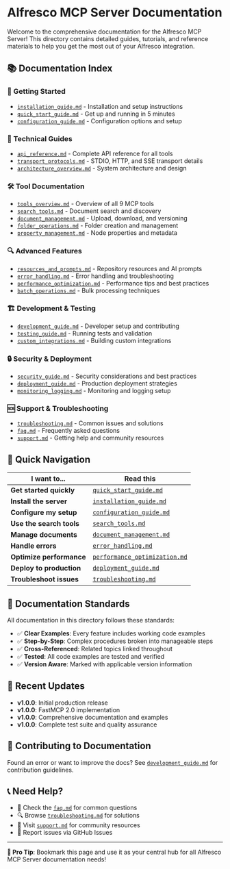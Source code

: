 # Alfresco MCP Server Documentation

Welcome to the comprehensive documentation for the Alfresco MCP Server! This directory contains detailed guides, tutorials, and reference materials to help you get the most out of your Alfresco integration.

## 📚 Documentation Index

### 🚀 Getting Started
- [`installation_guide.md`](installation_guide.md) - Installation and setup instructions
- [`quick_start_guide.md`](quick_start_guide.md) - Get up and running in 5 minutes
- [`configuration_guide.md`](configuration_guide.md) - Configuration options and setup

### 🔧 Technical Guides
- [`api_reference.md`](api_reference.md) - Complete API reference for all tools
- [`transport_protocols.md`](transport_protocols.md) - STDIO, HTTP, and SSE transport details
- [`architecture_overview.md`](architecture_overview.md) - System architecture and design

### 🛠️ Tool Documentation
- [`tools_overview.md`](tools_overview.md) - Overview of all 9 MCP tools
- [`search_tools.md`](search_tools.md) - Document search and discovery
- [`document_management.md`](document_management.md) - Upload, download, and versioning
- [`folder_operations.md`](folder_operations.md) - Folder creation and management
- [`property_management.md`](property_management.md) - Node properties and metadata

### 🔍 Advanced Features
- [`resources_and_prompts.md`](resources_and_prompts.md) - Repository resources and AI prompts
- [`error_handling.md`](error_handling.md) - Error handling and troubleshooting
- [`performance_optimization.md`](performance_optimization.md) - Performance tips and best practices
- [`batch_operations.md`](batch_operations.md) - Bulk processing techniques

### 🏗️ Development & Testing
- [`development_guide.md`](development_guide.md) - Developer setup and contributing
- [`testing_guide.md`](testing_guide.md) - Running tests and validation
- [`custom_integrations.md`](custom_integrations.md) - Building custom integrations

### 🔒 Security & Deployment
- [`security_guide.md`](security_guide.md) - Security considerations and best practices
- [`deployment_guide.md`](deployment_guide.md) - Production deployment strategies
- [`monitoring_logging.md`](monitoring_logging.md) - Monitoring and logging setup

### 🆘 Support & Troubleshooting
- [`troubleshooting.md`](troubleshooting.md) - Common issues and solutions
- [`faq.md`](faq.md) - Frequently asked questions
- [`support.md`](support.md) - Getting help and community resources

## 🎯 Quick Navigation

| I want to... | Read this |
|--------------|-----------|
| **Get started quickly** | [`quick_start_guide.md`](quick_start_guide.md) |
| **Install the server** | [`installation_guide.md`](installation_guide.md) |
| **Configure my setup** | [`configuration_guide.md`](configuration_guide.md) |
| **Use the search tools** | [`search_tools.md`](search_tools.md) |
| **Manage documents** | [`document_management.md`](document_management.md) |
| **Handle errors** | [`error_handling.md`](error_handling.md) |
| **Optimize performance** | [`performance_optimization.md`](performance_optimization.md) |
| **Deploy to production** | [`deployment_guide.md`](deployment_guide.md) |
| **Troubleshoot issues** | [`troubleshooting.md`](troubleshooting.md) |

## 📖 Documentation Standards

All documentation in this directory follows these standards:

- ✅ **Clear Examples**: Every feature includes working code examples
- ✅ **Step-by-Step**: Complex procedures broken into manageable steps
- ✅ **Cross-Referenced**: Related topics linked throughout
- ✅ **Tested**: All code examples are tested and verified
- ✅ **Version Aware**: Marked with applicable version information

## 🔄 Recent Updates

- **v1.0.0**: Initial production release
- **v1.0.0**: FastMCP 2.0 implementation 
- **v1.0.0**: Comprehensive documentation and examples
- **v1.0.0**: Complete test suite and quality assurance

## 🤝 Contributing to Documentation

Found an error or want to improve the docs? See [`development_guide.md`](development_guide.md) for contribution guidelines.

## 📞 Need Help?

- 📖 Check the [`faq.md`](faq.md) for common questions
- 🔍 Browse [`troubleshooting.md`](troubleshooting.md) for solutions
- 💬 Visit [`support.md`](support.md) for community resources
- 🐛 Report issues via GitHub Issues

---

**📌 Pro Tip**: Bookmark this page and use it as your central hub for all Alfresco MCP Server documentation needs! 